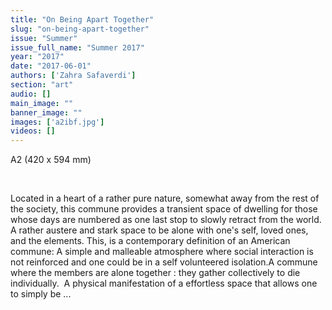 ```yaml
---
title: "On Being Apart Together"
slug: "on-being-apart-together"
issue: "Summer"
issue_full_name: "Summer 2017"
year: "2017"
date: "2017-06-01"
authors: ['Zahra Safaverdi']
section: "art"
audio: []
main_image: ""
banner_image: ""
images: ['a2ibf.jpg']
videos: []
---
```

A2 (420 x 594 mm)

  

 Located in a heart of a rather pure nature, somewhat away from the rest of the society, this commune provides a transient space of dwelling for those whose days are numbered as one last stop to slowly retract from the world. A rather austere and stark space to be alone with one's self, loved ones, and the elements. This, is a contemporary definition of an American commune: A simple and malleable atmosphere where social interaction is not reinforced and one could be in a self volunteered isolation.A commune where the members are alone together : they gather collectively to die individually.  A physical manifestation of a effortless space that allows one to simply be ...

